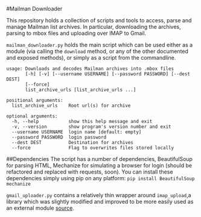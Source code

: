 #Mailman Downloader

This repository holds a collection of scripts and tools to access, parse and manage Mailman list archives. In particular, downloading the archives, parsing to mbox files and uploading over IMAP to Gmail.

`mailman_downloader.py` holds the main script which can be used either as a module (via calling the `download` method, or any of the other documented and exposed methods), or simply as a script from the commandline.

```
usage: Downloads and decodes Mailman archives into .mbox files
       [-h] [-v] [--username USERNAME] [--password PASSWORD] [--dest DEST]
       [--force]
       list_archive_urls [list_archive_urls ...]

positional arguments:
  list_archive_urls    Root url(s) for archive

optional arguments:
  -h, --help           show this help message and exit
  -v, --version        show program's version number and exit
  --username USERNAME  login name [default: empty]
  --password PASSWORD  login password
  --dest DEST          Destination for archives
  --force              Flag to overwrites files stored locally
```

##Dependencies
The script has a number of dependencies, BeautifulSoup for parsing HTML, Mechanize for simulating a browser for login (should be refactored and replaced with requests, soon).
You can install these dependencies simply using pip on any platform:
```pip install BeautifulSoup mechanize```


`gmail_uploader.py` contains a relatively thin wrapper around `imap_upload`,a
library which was slightly modified and improved to be more easily used as an
external module [source](http://imap-upload.sourceforge.net/).